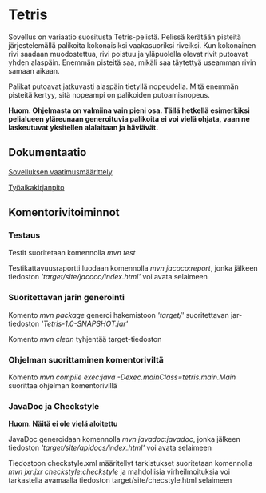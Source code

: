 # Tetris

Sovellus on variaatio suositusta Tetris-pelistä. Pelissä kerätään pisteitä järjestelemällä palikoita kokonaisiksi vaakasuoriksi riveiksi. Kun kokonainen rivi saadaan muodostettua, rivi poistuu ja yläpuolella olevat rivit putoavat yhden alaspäin. Enemmän pisteitä saa, mikäli saa täytettyä useamman rivin samaan aikaan.

Palikat putoavat jatkuvasti alaspäin tietyllä nopeudella. Mitä enemmän pisteitä kertyy, sitä nopeampi on palikoiden putoamisnopeus.

**Huom. Ohjelmasta on valmiina vain pieni osa. Tällä hetkellä esimerkiksi pelialueen yläreunaan generoituvia palikoita ei voi vielä ohjata, vaan ne laskeutuvat yksitellen alalaitaan ja häviävät.**

## Dokumentaatio

[Sovelluksen vaatimusmäärittely](https://github.com/marcestus/ot-harjoitustyo/blob/master/dokumentaatio/vaatimusmaarittely.md)

[Työaikakirjanpito](https://github.com/Marcestus/ot-harjoitustyo/blob/master/dokumentaatio/tuntikirjanpito.md)

## Komentorivitoiminnot

### Testaus

Testit suoritetaan komennolla *mvn test*

Testikattavuusraportti luodaan komennolla *mvn jacoco:report*, jonka jälkeen tiedoston *'target/site/jacoco/index.html'* voi avata selaimeen

### Suoritettavan jarin generointi

Komento *mvn package* generoi hakemistoon *'target/'* suoritettavan jar-tiedoston *'Tetris-1.0-SNAPSHOT.jar'*

Komento *mvn clean* tyhjentää target-tiedoston

### Ohjelman suorittaminen komentoriviltä

Komento *mvn compile exec:java -Dexec.mainClass=tetris.main.Main* suorittaa ohjelman komentorivillä

### JavaDoc ja Checkstyle

**Huom. Näitä ei ole vielä aloitettu**

JavaDoc generoidaan komennolla *mvn javadoc:javadoc*, jonka jälkeen tiedoston *'target/site/apidocs/index.html'* voi avata selaimeen

Tiedostoon checkstyle.xml määritellyt tarkistukset suoritetaan komennolla *mvn jxr:jxr checkstyle:checkstyle* ja mahdollisia virheilmoituksia voi tarkastella avamaalla tiedoston target/site/checstyle.html selaimeen

